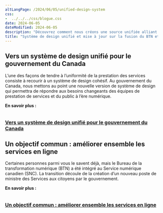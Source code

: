 ```yaml
---
altLangPage: /2024/06/05/unified-design-system
css:
-  ../../../css/blogue.css
date: 2024-06-05
dateModified: 2024-06-05
description: "Découvrez comment nous créons une source unifiée alliant code, conception et documentation afin d’aider les équipes à créer des sites Web et des applications."
title: "Système de design unifié et mise à jour sur la fusion du BTN et du SNC"
---
```


<h2>Vers un système de design unifié pour le gouvernement du Canada</h2>
<p>L’une des façons de tendre à l’uniformité de la prestation des services consiste à recourir à un système de design cohésif. Au gouvernement du Canada, nous mettons au point une nouvelle version de système de design qui permettra de répondre aux besoins changeants des équipes de prestation de services et du public à l’ère numérique.</p>

<p><b>En savoir plus&nbsp;:</b></p>
<div class="col-md-12 mrgn-bttm-xl">
<div class="col-md-6">
        <img class="img-responsive thumbnail" src="/images/DTO_CDS_DesignSystem_Blog_Post_FR.jpg" alt=""/>
        <h3><a class="stretched-link" href="https://numerique.canada.ca/2024/05/27/vers-un-syst%C3%A8me-de-design-unifi%C3%A9-pour-le-gouvernement-du-canada/">Vers un système de design unifié pour le gouvernement du Canada</a></h3>
</div>
</div>

<h2>Un objectif commun : améliorer ensemble les services en ligne</h2>

<p>Certaines personnes parmi vous le savent déjà, mais le Bureau de la transformation numérique (BTN) a été intégré au Service numérique canadien (SNC). La transition découle de la création d’un nouveau poste de ministre des Services aux citoyens par le gouvernement.</p>

<p><b>En savoir plus&nbsp;:</b></p>

<div class="col-md-12">
<div class="col-md-6">
        <img class="img-responsive thumbnail" src="/images/DTO_CDS_DesignSystem_Blog_Post_-FR.jpg" alt=""/>
        <h3><a class="stretched-link" href="https://numerique.canada.ca/2024/05/15/un-objectif-commun-am%C3%A9liorer-ensemble-les-services-en-ligne/">Un objectif commun : améliorer ensemble les services en ligne</a></h3>
</div>
</div>